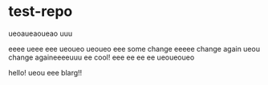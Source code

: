 # test-repo

ueoaueaoueao
uuu

eeee
ueee
eee
ueoueo
ueoueo
eee
some change
eeeee
change again
ueou
change againeeeeuuu
ee
cool!
eee
ee
ee
ee
ueoueoueo

hello!
ueou
eee
blarg!!
